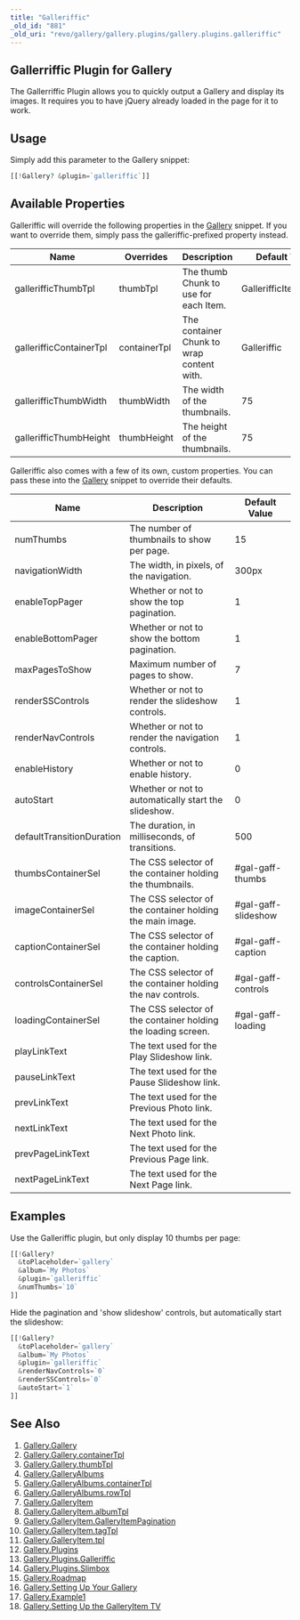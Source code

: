 ```yaml
---
title: "Galleriffic"
_old_id: "881"
_old_uri: "revo/gallery/gallery.plugins/gallery.plugins.galleriffic"
---
```


## Gallerriffic Plugin for Gallery

 The Gallerriffic Plugin allows you to quickly output a Gallery and display its images. It requires you to have jQuery already loaded in the page for it to work.

## Usage

 Simply add this parameter to the Gallery snippet:

 ``` php 
[[!Gallery? &plugin=`galleriffic`]]
```

## Available Properties

 Galleriffic will override the following properties in the [Gallery](/extras/revo/gallery "Gallery") snippet. If you want to override them, simply pass the galleriffic-prefixed property instead.

 | Name                    | Overrides    | Description                               | Default Value        |
 | ----------------------- | ------------ | ----------------------------------------- | -------------------- |
 | gallerifficThumbTpl     | thumbTpl     | The thumb Chunk to use for each Item.     | GallerifficItemThumb |
 | gallerifficContainerTpl | containerTpl | The container Chunk to wrap content with. | Galleriffic          |
 | gallerifficThumbWidth   | thumbWidth   | The width of the thumbnails.              | 75                   |
 | gallerifficThumbHeight  | thumbHeight  | The height of the thumbnails.             | 75                   |

 Galleriffic also comes with a few of its own, custom properties. You can pass these into the [Gallery](/extras/revo/gallery "Gallery") snippet to override their defaults.

 | Name                      | Description                                                   | Default Value       |
 | ------------------------- | ------------------------------------------------------------- | ------------------- |
 | numThumbs                 | The number of thumbnails to show per page.                    | 15                  |
 | navigationWidth           | The width, in pixels, of the navigation.                      | 300px               |
 | enableTopPager            | Whether or not to show the top pagination.                    | 1                   |
 | enableBottomPager         | Whether or not to show the bottom pagination.                 | 1                   |
 | maxPagesToShow            | Maximum number of pages to show.                              | 7                   |
 | renderSSControls          | Whether or not to render the slideshow controls.              | 1                   |
 | renderNavControls         | Whether or not to render the navigation controls.             | 1                   |
 | enableHistory             | Whether or not to enable history.                             | 0                   |
 | autoStart                 | Whether or not to automatically start the slideshow.          | 0                   |
 | defaultTransitionDuration | The duration, in milliseconds, of transitions.                | 500                 |
 | thumbsContainerSel        | The CSS selector of the container holding the thumbnails.     | #gal-gaff-thumbs    |
 | imageContainerSel         | The CSS selector of the container holding the main image.     | #gal-gaff-slideshow |
 | captionContainerSel       | The CSS selector of the container holding the caption.        | #gal-gaff-caption   |
 | controlsContainerSel      | The CSS selector of the container holding the nav controls.   | #gal-gaff-controls  |
 | loadingContainerSel       | The CSS selector of the container holding the loading screen. | #gal-gaff-loading   |
 | playLinkText              | The text used for the Play Slideshow link.                    |
 | pauseLinkText             | The text used for the Pause Slideshow link.                   |
 | prevLinkText              | The text used for the Previous Photo link.                    |
 | nextLinkText              | The text used for the Next Photo link.                        |
 | prevPageLinkText          | The text used for the Previous Page link.                     |
 | nextPageLinkText          | The text used for the Next Page link.                         |

## Examples

 Use the Galleriffic plugin, but only display 10 thumbs per page:

 ``` php 
[[!Gallery?
   &toPlaceholder=`gallery`
   &album=`My Photos`
   &plugin=`galleriffic`
   &numThumbs=`10`
]]
```

 Hide the pagination and 'show slideshow' controls, but automatically start the slideshow:

 ``` php 
[[!Gallery?
   &toPlaceholder=`gallery`
   &album=`My Photos`
   &plugin=`galleriffic`
   &renderNavControls=`0`
   &renderSSControls=`0`
   &autoStart=`1`
]]
```

## See Also

1. [Gallery.Gallery](/extras/revo/gallery/gallery.gallery)
  1. [Gallery.Gallery.containerTpl](/extras/revo/gallery/gallery.gallery/gallery.gallery.containertpl)
  2. [Gallery.Gallery.thumbTpl](/extras/revo/gallery/gallery.gallery/gallery.gallery.thumbtpl)
2. [Gallery.GalleryAlbums](/extras/revo/gallery/gallery.galleryalbums)
  1. [Gallery.GalleryAlbums.containerTpl](/extras/revo/gallery/gallery.galleryalbums/gallery.galleryalbums.containertpl)
  2. [Gallery.GalleryAlbums.rowTpl](/extras/revo/gallery/gallery.galleryalbums/gallery.galleryalbums.rowtpl)
3. [Gallery.GalleryItem](/extras/revo/gallery/gallery.galleryitem)
  1. [Gallery.GalleryItem.albumTpl](/extras/revo/gallery/gallery.galleryitem/gallery.galleryitem.albumtpl)
  2. [Gallery.GalleryItem.GalleryItemPagination](/extras/revo/gallery/gallery.galleryitem/gallery.galleryitem.galleryitempagination)
  3. [Gallery.GalleryItem.tagTpl](/extras/revo/gallery/gallery.galleryitem/gallery.galleryitem.tagtpl)
  4. [Gallery.GalleryItem.tpl](/extras/revo/gallery/gallery.galleryitem/gallery.galleryitem.tpl)
4. [Gallery.Plugins](/extras/revo/gallery/gallery.plugins)
  1. [Gallery.Plugins.Galleriffic](/extras/revo/gallery/gallery.plugins/gallery.plugins.galleriffic)
  2. [Gallery.Plugins.Slimbox](/extras/revo/gallery/gallery.plugins/gallery.plugins.slimbox)
5. [Gallery.Roadmap](/extras/revo/gallery/gallery.roadmap)
6. [Gallery.Setting Up Your Gallery](/extras/revo/gallery/gallery.setting-up-your-gallery)
7. [Gallery.Example1](/extras/revo/gallery/gallery.example1)
8. [Gallery.Setting Up the GalleryItem TV](/extras/revo/gallery/gallery.setting-up-the-galleryitem-tv)